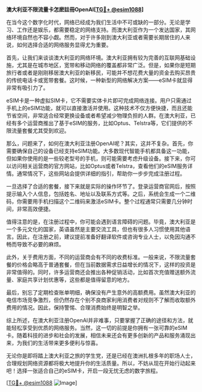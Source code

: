 **澳大利亚不限流量卡怎麽註冊OpenAI[[TG💪+ @esim1088](https://t.me/s/esim1088)]**

在当今这个数字化时代，网络已经成为我们生活中不可或缺的一部分。无论是学习、工作还是娱乐，都需要稳定的网络支持。而澳大利亚作为一个发达国家，其网络环境自然也不容小觑。然而，对于许多刚到澳大利亚或者需要长期居住的人来说，如何选择合适的网络服务显得尤为重要。

首先，让我们来谈谈澳大利亚的网络环境。澳大利亚拥有较为完善的互联网基础设施，尤其是在城市地区，宽带和移动网络的覆盖都非常广泛。但是，如果你是短期旅行者或者是刚刚移居澳大利亚的新移民，可能并不想花费大量的资金去购买昂贵的传统电话卡或宽带套餐。这时候，一种新型的网络解决方案——eSIM卡就显得非常有吸引力了。

eSIM卡是一种虚拟SIM卡，它不需要实体卡片即可完成网络连接。用户只需通过手机上的eSIM功能，就可以直接激活并使用。这种技术不仅方便快捷，而且还能节省空间，非常适合经常更换设备或者希望减少物理负担的人群。在澳大利亚，已经有多个运营商推出了基于eSIM的服务，比如Optus、Telstra等，它们提供的不限流量套餐尤其受到欢迎。

那么，问题来了，如何在澳大利亚注册OpenAI呢？其实，这并不复杂。首先，你需要确保自己的设备已经支持eSIM功能。大多数现代智能手机都具备这一功能，但如果你使用的是一些较老型号的手机，则可能需要考虑升级设备。接下来，你可以访问相关运营商的官方网站，比如Optus或者Telstra，查看他们的eSIM服务详情。通常情况下，这些网站会提供详细的指引，帮助你一步步完成注册过程。

一旦选择了合适的套餐，接下来就是实际的操作环节了。登录运营商官网后，按照提示输入个人信息，包括姓名、地址以及联系方式等。之后，系统会生成一个二维码，你需要用手机扫描这个二维码来激活eSIM卡。整个过程通常只需要几分钟时间，非常高效便捷。

值得注意的是，在注册过程中，你可能会遇到语言障碍的问题。毕竟，澳大利亚是一个多元文化的国家，英语虽然是主要交流工具，但也有很多人习惯使用其他语言。因此，在注册之前，建议提前准备好翻译软件或咨询专业人士，以免因沟通不畅而导致不必要的麻烦。

此外，关于费用方面，不同的运营商会有不同的收费标准。一般来说，不限流量套餐的价格会略高于普通套餐，但在当前数据需求日益增长的情况下，这样的投资是非常值得的。同时，许多运营商还会推出各种促销活动，比如首次充值赠送额外流量、家庭共享计划优惠等，这些都是值得留意的地方。

最后，别忘了定期检查账单明细，确保没有产生意外的高额费用。虽然澳大利亚的电信市场竞争激烈，但仍然存在个别不良商家利用消费者对规则不了解而收取额外费用的情况。因此，保持警惕、合理消费始终是明智之举。

综上所述，在澳大利亚注册OpenAI并非难事，只要掌握了正确的途径和方法，就能轻松享受到优质的网络服务。当然，这一切的前提是你拥有一张可靠的eSIM卡。随着科技的进步和社会的发展，相信未来还会有更多创新的产品和服务涌现出来，为我们的生活带来更多便利与惊喜。

无论你是即将踏上澳大利亚之旅的学生党，还是已经在澳洲扎根多年的职场人士，合理规划网络资源都将极大地提升你的生活质量。所以，不妨从现在开始行动起来吧！选择一张适合自己的eSIM卡，开启一段无忧无虑的数字旅程。

[[TG💪+ @esim1088](https://t.me/s/esim1088) ![Image](https://i.postimg.cc/4NQfJmqS/Snipaste-2025-05-13-00-14-12.png)]